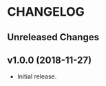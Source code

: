 # CHANGELOG

Unreleased Changes
------------------

v1.0.0 (2018-11-27)
--------------------

* Initial release.
